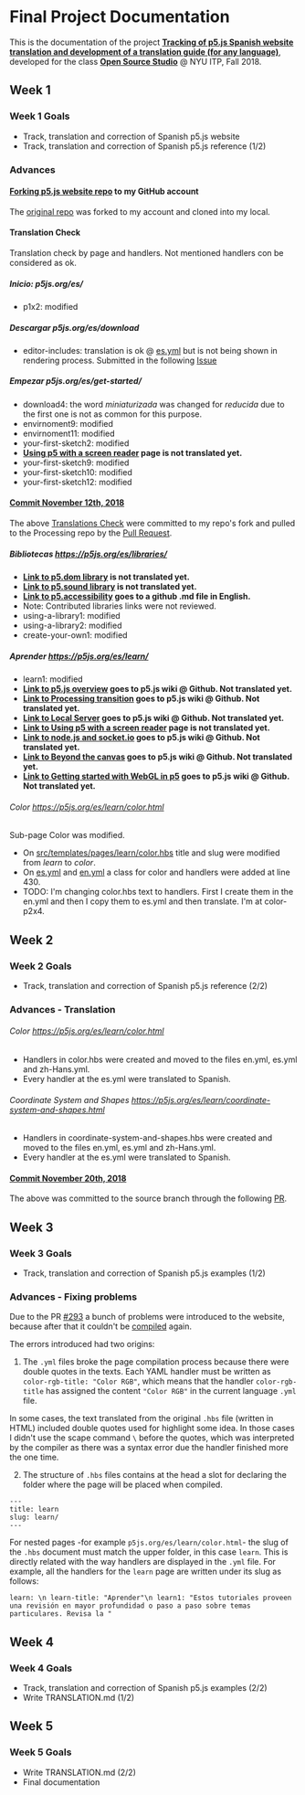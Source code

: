# Final Project Documentation
This is the documentation of the project [**Tracking of p5.js Spanish website translation and development of a translation guide (for any language)**](https://github.com/guillemontecinos/itp_fall_2018_open_source_studio/blob/master/final_project/proposal.md), developed for the class [**Open Source Studio**](https://github.com/Open-Source-Studio-at-ITP/) @ NYU ITP, Fall 2018.

## Week 1
### Week 1 Goals
* Track, translation and correction of Spanish p5.js website
* Track, translation and correction of Spanish p5.js reference (1/2)

### Advances
#### [Forking p5.js website repo](https://github.com/guillemontecinos/p5.js-website) to my GitHub account
The [original repo](https://github.com/processing/p5.js-website) was forked to my account and cloned into my local.

#### Translation Check
Translation check by page and handlers. Not mentioned handlers con be considered as ok.
##### Inicio: *p5js.org/es/*
* p1x2: modified
##### Descargar *p5js.org/es/download*
* editor-includes: translation is ok @ [es.yml](https://github.com/processing/p5.js-website/src/data/es.yml) but is not being shown in rendering process. Submitted in the following [Issue](https://github.com/processing/p5.js-website/issues/287)
##### Empezar *p5js.org/es/get-started/*
* download4: the word *miniaturizada* was changed for *reducida* due to the first one is not as common for this purpose.
* envirnoment9: modified
* envirnoment11: modified
* your-first-sketch2: modified
* **[Using p5 with a screen reader](https://p5js.org/es/learn/p5-screen-reader.html) page is not translated yet.**
* your-first-sketch9: modified
* your-first-sketch10: modified
* your-first-sketch12: modified

#### [Commit November 12th, 2018](https://github.com/guillemontecinos/p5.js-website/commit/c01572279342265c4f03fcfd9894f710fb86672f)
The above [Translations Check](https://github.com/guillemontecinos/itp_fall_2018_open_source_studio/blob/master/final_project/documentation.md#translation-check) were committed to my repo's fork and pulled to the Processing repo by the [Pull Request](https://github.com/processing/p5.js-website/pull/288).

##### Bibliotecas *https://p5js.org/es/libraries/*

* **[Link to p5.dom library](https://p5js.org/es/reference/#/libraries/p5.dom) is not translated yet.**
* **[Link to p5.sound library](https://p5js.org/es/reference/#/libraries/p5.sound) is not translated yet.**
* **[Link to p5.accessibility](https://github.com/processing/p5.accessibility) goes to a github .md file in English.**
* Note: Contributed libraries links were not reviewed.
* using-a-library1: modified
* using-a-library2: modified
* create-your-own1: modified

##### Aprender *https://p5js.org/es/learn/*
* learn1: modified
* **[Link to p5.js overview](https://github.com/processing/p5.js/wiki/p5.js-overview) goes to p5.js wiki @ Github. Not translated yet.**
* **[Link to Processing transition](https://github.com/processing/p5.js/wiki/Processing-transition) goes to p5.js wiki @ Github. Not translated yet.**
* **[Link to Local Server](https://github.com/processing/p5.js/wiki/Local-server) goes to p5.js wiki @ Github. Not translated yet.**
* **[Link to Using p5 with a screen reader](https://p5js.org/es/learn/p5-screen-reader.html) page is not translated yet.**
* **[Link to node.js and socket.io](https://github.com/processing/p5.js/wiki/p5.js,-node.js,-socket.io) goes to p5.js wiki @ Github. Not translated yet.**
* **[Link to Beyond the canvas](https://github.com/processing/p5.js/wiki/Beyond-the-canvas) goes to p5.js wiki @ Github. Not translated yet.**
* **[Link to Getting started with WebGL in p5](https://github.com/processing/p5.js/wiki/Getting-started-with-WebGL-in-p5) goes to p5.js wiki @ Github. Not translated yet.**

###### Color *https://p5js.org/es/learn/color.html*
Sub-page Color was modified.
* On [src/templates/pages/learn/color.hbs](https://github.com/guillemontecinos/p5.js-website/blob/master/src/templates/pages/learn/color.hbs) title and slug were modified from *learn* to *color*.
* On [es.yml](https://github.com/guillemontecinos/p5.js-website/src/data/es.yml) and [en.yml](https://github.com/guillemontecinos/p5.js-website/src/data/en.yml) a class for color and handlers were added at line 430.
* TODO: I'm changing color.hbs text to handlers. First I create them in the en.yml and then I copy them to es.yml and then translate. I'm at color-p2x4.

## Week 2
### Week 2 Goals
* Track, translation and correction of Spanish p5.js reference (2/2)
### Advances - Translation
###### Color *https://p5js.org/es/learn/color.html*
* Handlers in color.hbs were created and moved to the files en.yml, es.yml and zh-Hans.yml.
* Every handler at the es.yml were translated to Spanish.
###### Coordinate System and Shapes *https://p5js.org/es/learn/coordinate-system-and-shapes.html*
* Handlers in coordinate-system-and-shapes.hbs were created and moved to the files en.yml, es.yml and zh-Hans.yml.
* Every handler at the es.yml were translated to Spanish.

#### [Commit November 20th, 2018](https://github.com/guillemontecinos/p5.js-website/commit/3272d0c4de19af18339f0397989ed9cf22d9f135)
The above was committed to the source branch through the following [PR](https://github.com/processing/p5.js-website/pull/293).

## Week 3
### Week 3 Goals
* Track, translation and correction of Spanish p5.js examples (1/2)
### Advances - Fixing problems
Due to the PR [#293](https://github.com/processing/p5.js-website/pull/293) a bunch of problems were introduced to the website, because after that it couldn't be [compiled](https://github.com/processing/p5.js-website/commit/733e64f50cd196c2c41903617a1392faaf5f78bc#r31435805) again.

The errors introduced had two origins:

1. The `.yml` files broke the page compilation process because there were double quotes in the texts. Each YAML handler must be written as `color-rgb-title: "Color RGB"`, which means that the handler `color-rgb-title` has assigned the content `"Color RGB"` in the current language `.yml` file.

In some cases, the text translated from the original `.hbs` file (written in HTML) included double quotes used for highlight some idea. In those cases I didn't use the scape command `\` before the quotes, which was interpreted by the compiler as there was a syntax error due the handler finished more the one time.

2. The structure of `.hbs` files contains at the head a slot for declaring the folder where the page will be placed when compiled.

```
---
title: learn
slug: learn/
---
```

For nested pages -for example `p5js.org/es/learn/color.html`- the slug of the `.hbs` document must match the upper folder, in this case `learn`. This is directly related with the way handlers are displayed in the `.yml` file. For example, all the handlers for the `learn` page are written under its slug as follows:

`learn: \n
  learn-title: "Aprender"\n
  learn1: "Estos tutoriales proveen una revisión en mayor profundidad o paso a paso sobre temas particulares. Revisa la "`



## Week 4
### Week 4 Goals
* Track, translation and correction of Spanish p5.js examples (2/2)
* Write TRANSLATION.md (1/2)

## Week 5
### Week 5 Goals
* Write TRANSLATION.md (2/2)
* Final documentation

